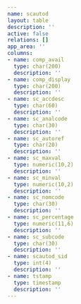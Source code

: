 ```yaml
---
name: scautod
layout: table
description: ''
active: false
relations: []
app_area: ''
columns:
- name: comp_avail
  type: char(200)
  description: ''
- name: comp_display
  type: char(200)
  description: ''
- name: sc_accdesc
  type: char(60)
  description: ''
- name: sc_analcode
  type: char(30)
  description: ''
- name: sc_autoref
  type: char(20)
  description: ''
- name: sc_maxval
  type: numeric(10,2)
  description: ''
- name: sc_minval
  type: numeric(10,2)
  description: ''
- name: sc_nomcode
  type: char(30)
  description: ''
- name: sc_percentage
  type: numeric(11,6)
  description: ''
- name: sc_subcode
  type: char(30)
  description: ''
- name: scautod_sid
  type: int(4)
  description: ''
- name: tstamp
  type: timestamp
  description: ''
---
```



